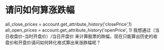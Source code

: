 # 请问如何算涨跌幅

all_close_prices = account.get_attribute_history('closePrice',1)
all_open_prices = account.get_attribute_history('openPrice', 1)
我想通过（当日收盘价-当时开盘价）/当日开盘价 来计算股票的跌幅，现在只能算出历史的收盘价和开盘价请问如何转化格式算出来涨跌幅呢？